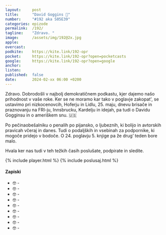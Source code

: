 ```yaml
---
layout: 	post
title:  	"David Goggins 💪"
number: 	"#192 aka S05E39"
categories:	epizode
permalink:	/192/
tagline: 	"Zdravo. "
image:		/assets/img/192@2x.jpg
apple:		
overcast:	
podkite:	https://kite.link/192-opr
pocket:		https://kite.link/192-opr?open=pocketcasts
google:		https://kite.link/192-opr?open=google
anchor:		
listen:		
published:	false
date: 		2024-02-xx 06:00 +0200
---
```


Zdravo. Dobrodošli v najbolj demokratičnem podkastu, kjer dajemo našo prihodnost v vaše roke. Ker se ne moramo kar tako v poglavje zakopat', se ustavimo pri nizkocenovcih, Hoferju in Lidlu, 25. maju, dnevu brisače in praznovanju na FRI-ju, Innsbrucku, Kardelju in idejah, pa tudi o Davidu Gogginsu in o ameriškem snu. 🇺🇸 

Po pečinaobešalniku o penalih po pijansko, o ljubeznih, ki bolijo in avtorskih pravicah včeraj in danes. Tudi o podaljških in vsebinah za podpornike, ki mogoče pridejo v bodoče. O 24. poglavju 5. knjige pa že drug’ teden bore malo. 

Hvala ker nas tudi v teh težkih časih poslušate, podpirate in sledite. 

{% include player.html %}
{% include poslusaj.html %}

<!--break-->

#### Zapiski

- 🤓 []() - 
- 🤓 []() - 
- 🤓 []() - 
- 🤓 []() - 
- 🤓 []() - 
- 🤓 []() - 
- 🤓 []() - 
- 🤓 []() - 
- 🤓 []() - 
